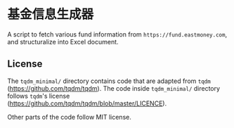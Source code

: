 # 基金信息生成器

A script to fetch various fund information from `https://fund.eastmoney.com`, and structuralize into Excel document.

## License

The `tqdm_minimal/` directory contains code that are adapted from `tqdm` (https://github.com/tqdm/tqdm). The code inside `tqdm_minimal/` directory follows `tqdm`'s license (https://github.com/tqdm/tqdm/blob/master/LICENCE).

Other parts of the code follow MIT license.
